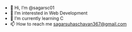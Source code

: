 - 👋 Hi, I’m @sagarsc01
- 👀 I’m interested in Web Development
- 🌱 I’m currently learning C
- 📫 How to reach me sagarsuhaschavan367@gmail.com

<!---
sagarsc01/sagarsc01 is a ✨ special ✨ repository because its `README.md` (this file) appears on your GitHub profile.
You can click the Preview link to take a look at your changes.
--->
